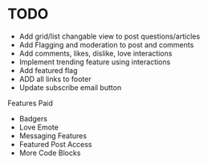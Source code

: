 # TODO

- Add grid/list changable view to post questions/articles
- Add Flagging and moderation to post and comments
- Add comments, likes, dislike, love interactions
- Implement trending feature using interactions
- Add featured flag
- ADD all links to footer
- Update subscribe email button


Features Paid
- Badgers
- Love Emote
- Messaging Features
- Featured Post Access
- More Code Blocks